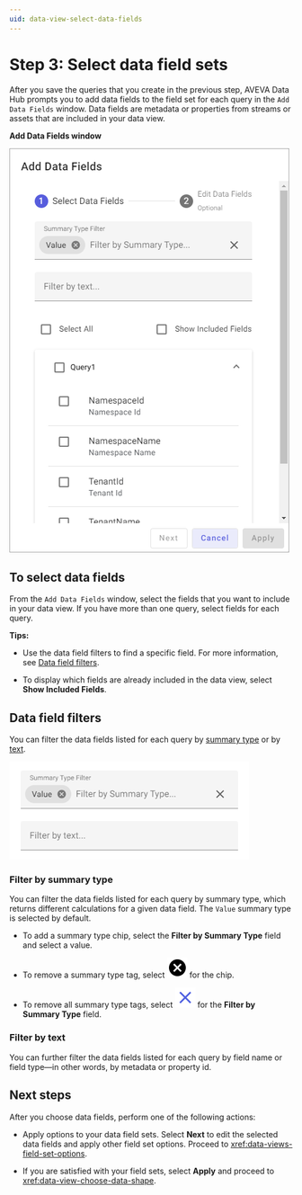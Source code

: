 ```yaml
---
uid: data-view-select-data-fields
---
```


# Step 3: Select data field sets

After you save the queries that you create in the previous step, AVEVA Data Hub prompts you to add data fields to the field set for each query in the `Add Data Fields` window. Data fields are metadata or properties from streams or assets that are included in your data view.

**Add Data Fields window**

![add data fields window](_images/add-data-fields.png)

## To select data fields

From the `Add Data Fields` window, select the fields that you want to include in your data view. If you have more than one query, select fields for each query.

**Tips:**

- Use the data field filters to find a specific field. For more information, see [Data field filters](#data-field-filters).

- To display which fields are already included in the data view, select **Show Included Fields**.

## Data field filters

You can filter the data fields listed for each query by [summary type](#filter-by-summary-type) or by [text](#filter-by-text).

![add data fields filters](_images/add-data-fields-filter.png)

### Filter by summary type

You can filter the data fields listed for each query by summary type, which returns different calculations for a given data field. The `Value` summary type is selected by default.

- To add a summary type chip, select the **Filter by Summary Type** field and select a value.

- To remove a summary type tag, select ![remove summary tag](../../_icons/default/close-circle.svg) for the chip.

- To remove all summary type tags, select ![remove all summary tags](../../_icons/branded/close.svg) for the **Filter by Summary Type** field.

### Filter by text

You can further filter the data fields listed for each query by field name or field type—in other words, by metadata or property id.

## Next steps

After you choose data fields, perform one of the following actions:

- Apply options to your data field sets. Select **Next** to edit the selected data fields and apply other field set options. Proceed to <xref:data-views-field-set-options>.

- If you are satisfied with your field sets, select **Apply** and proceed to <xref:data-view-choose-data-shape>.
